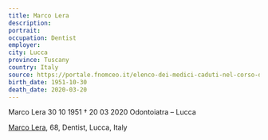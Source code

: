 ```yaml
---
title: Marco Lera
description: 
portrait: 
occupation: Dentist	
employer: 
city: Lucca
province: Tuscany
country: Italy 
source: https://portale.fnomceo.it/elenco-dei-medici-caduti-nel-corso-dellepidemia-di-covid-19/
birth_date: 1951-10-30
death_date: 2020-03-20
---
```


Marco Lera 30 10 1951 † 20 03 2020
Odontoiatra – Lucca

<a href="https://portale.fnomceo.it/elenco-dei-medici-caduti-nel-corso-dellepidemia-di-covid-19/">Marco Lera</a>, 68, Dentist, Lucca, Italy
